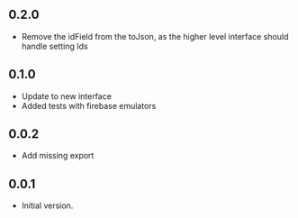 ## 0.2.0

- Remove the idField from the toJson, as the higher level interface should handle setting Ids

## 0.1.0

- Update to new interface
- Added tests with firebase emulators

## 0.0.2

- Add missing export

## 0.0.1

- Initial version.

